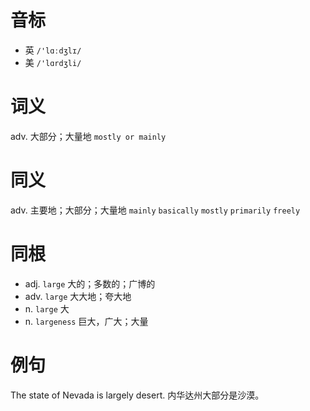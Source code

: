 # 音标

- 英 `/'lɑːdʒlɪ/`
- 美 `/'lɑrdʒli/`

# 词义

adv. 大部分；大量地
`mostly or mainly`

# 同义

adv. 主要地；大部分；大量地
`mainly` `basically` `mostly` `primarily` `freely`

# 同根

- adj. `large` 大的；多数的；广博的
- adv. `large` 大大地；夸大地
- n. `large` 大
- n. `largeness` 巨大，广大；大量

# 例句

The state of Nevada is largely desert.
内华达州大部分是沙漠。


